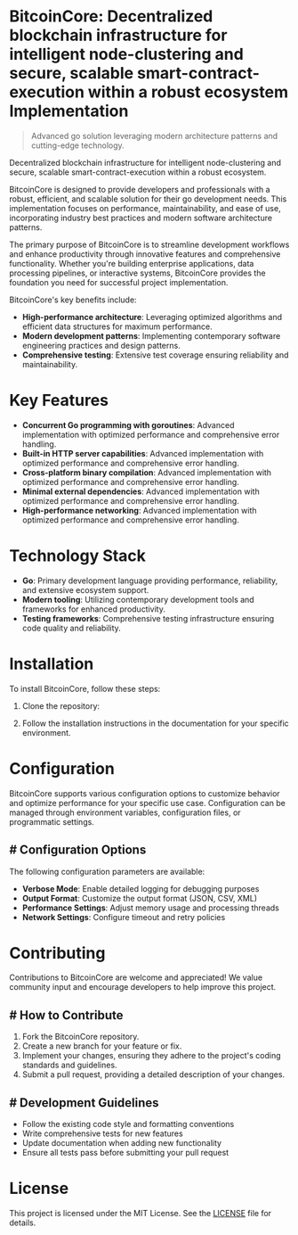 <!-- fallback_BitcoinCore_20251001203248_40986 -->

# BitcoinCore: Decentralized blockchain infrastructure for intelligent node-clustering and secure, scalable smart-contract-execution within a robust ecosystem Implementation
> Advanced go solution leveraging modern architecture patterns and cutting-edge technology.

Decentralized blockchain infrastructure for intelligent node-clustering and secure, scalable smart-contract-execution within a robust ecosystem.

BitcoinCore is designed to provide developers and professionals with a robust, efficient, and scalable solution for their go development needs. This implementation focuses on performance, maintainability, and ease of use, incorporating industry best practices and modern software architecture patterns.

The primary purpose of BitcoinCore is to streamline development workflows and enhance productivity through innovative features and comprehensive functionality. Whether you're building enterprise applications, data processing pipelines, or interactive systems, BitcoinCore provides the foundation you need for successful project implementation.

BitcoinCore's key benefits include:

* **High-performance architecture**: Leveraging optimized algorithms and efficient data structures for maximum performance.
* **Modern development patterns**: Implementing contemporary software engineering practices and design patterns.
* **Comprehensive testing**: Extensive test coverage ensuring reliability and maintainability.

# Key Features

* **Concurrent Go programming with goroutines**: Advanced implementation with optimized performance and comprehensive error handling.
* **Built-in HTTP server capabilities**: Advanced implementation with optimized performance and comprehensive error handling.
* **Cross-platform binary compilation**: Advanced implementation with optimized performance and comprehensive error handling.
* **Minimal external dependencies**: Advanced implementation with optimized performance and comprehensive error handling.
* **High-performance networking**: Advanced implementation with optimized performance and comprehensive error handling.

# Technology Stack

* **Go**: Primary development language providing performance, reliability, and extensive ecosystem support.
* **Modern tooling**: Utilizing contemporary development tools and frameworks for enhanced productivity.
* **Testing frameworks**: Comprehensive testing infrastructure ensuring code quality and reliability.

# Installation

To install BitcoinCore, follow these steps:

1. Clone the repository:


2. Follow the installation instructions in the documentation for your specific environment.

# Configuration

BitcoinCore supports various configuration options to customize behavior and optimize performance for your specific use case. Configuration can be managed through environment variables, configuration files, or programmatic settings.

## # Configuration Options

The following configuration parameters are available:

* **Verbose Mode**: Enable detailed logging for debugging purposes
* **Output Format**: Customize the output format (JSON, CSV, XML)
* **Performance Settings**: Adjust memory usage and processing threads
* **Network Settings**: Configure timeout and retry policies

# Contributing

Contributions to BitcoinCore are welcome and appreciated! We value community input and encourage developers to help improve this project.

## # How to Contribute

1. Fork the BitcoinCore repository.
2. Create a new branch for your feature or fix.
3. Implement your changes, ensuring they adhere to the project's coding standards and guidelines.
4. Submit a pull request, providing a detailed description of your changes.

## # Development Guidelines

* Follow the existing code style and formatting conventions
* Write comprehensive tests for new features
* Update documentation when adding new functionality
* Ensure all tests pass before submitting your pull request

# License

This project is licensed under the MIT License. See the [LICENSE](https://github.com/Willysc10/BitcoinCore/blob/main/LICENSE) file for details.
